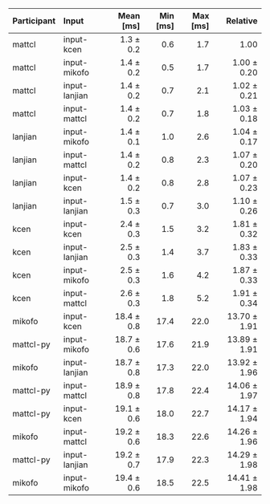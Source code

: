 | Participant | Input | Mean [ms] | Min [ms] | Max [ms] | Relative |
|:---|:---|---:|---:|---:|---:|
| mattcl | input-kcen | 1.3 ± 0.2 | 0.6 | 1.7 | 1.00 |
| mattcl | input-mikofo | 1.4 ± 0.2 | 0.5 | 1.7 | 1.00 ± 0.20 |
| mattcl | input-lanjian | 1.4 ± 0.2 | 0.7 | 2.1 | 1.02 ± 0.21 |
| mattcl | input-mattcl | 1.4 ± 0.2 | 0.7 | 1.8 | 1.03 ± 0.18 |
| lanjian | input-mikofo | 1.4 ± 0.1 | 1.0 | 2.6 | 1.04 ± 0.17 |
| lanjian | input-mattcl | 1.4 ± 0.2 | 0.8 | 2.3 | 1.07 ± 0.20 |
| lanjian | input-kcen | 1.4 ± 0.2 | 0.8 | 2.8 | 1.07 ± 0.23 |
| lanjian | input-lanjian | 1.5 ± 0.3 | 0.7 | 3.0 | 1.10 ± 0.26 |
| kcen | input-kcen | 2.4 ± 0.3 | 1.5 | 3.2 | 1.81 ± 0.32 |
| kcen | input-lanjian | 2.5 ± 0.3 | 1.4 | 3.7 | 1.83 ± 0.33 |
| kcen | input-mikofo | 2.5 ± 0.3 | 1.6 | 4.2 | 1.87 ± 0.33 |
| kcen | input-mattcl | 2.6 ± 0.3 | 1.8 | 5.2 | 1.91 ± 0.34 |
| mikofo | input-kcen | 18.4 ± 0.8 | 17.4 | 22.0 | 13.70 ± 1.91 |
| mattcl-py | input-mikofo | 18.7 ± 0.6 | 17.6 | 21.9 | 13.89 ± 1.91 |
| mikofo | input-lanjian | 18.7 ± 0.8 | 17.3 | 22.0 | 13.92 ± 1.96 |
| mattcl-py | input-mattcl | 18.9 ± 0.8 | 17.8 | 22.4 | 14.06 ± 1.97 |
| mattcl-py | input-kcen | 19.1 ± 0.6 | 18.0 | 22.7 | 14.17 ± 1.94 |
| mikofo | input-mattcl | 19.2 ± 0.6 | 18.3 | 22.6 | 14.26 ± 1.96 |
| mattcl-py | input-lanjian | 19.2 ± 0.7 | 17.9 | 22.3 | 14.29 ± 1.98 |
| mikofo | input-mikofo | 19.4 ± 0.6 | 18.5 | 22.5 | 14.41 ± 1.98 |
